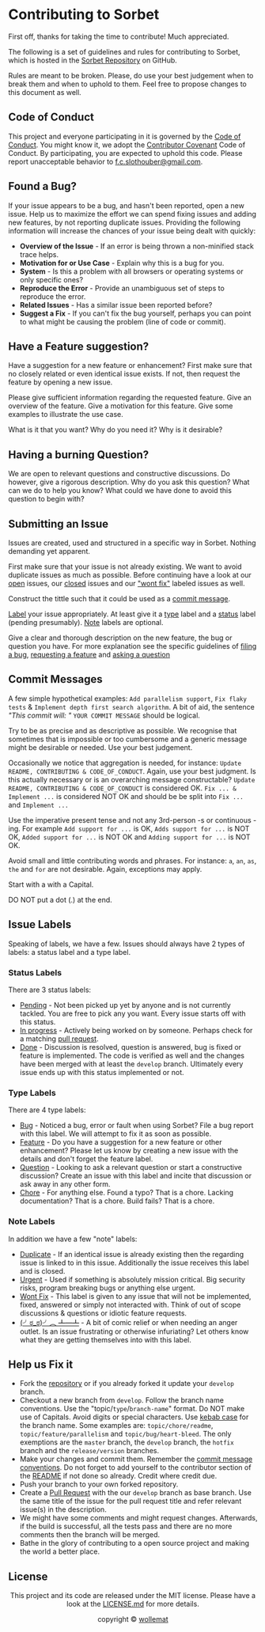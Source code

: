 # Contributing to Sorbet

First off, thanks for taking the time to contribute! Much appreciated.

The following is a set of guidelines and rules for contributing to Sorbet, which is hosted in the [Sorbet Repository](https://github.com/wollemat/sorbet) on GitHub. 

Rules are meant to be broken. 
Please, do use your best judgement when to break them and when to uphold to them. 
Feel free to propose changes to this document as well.

## Code of Conduct

This project and everyone participating in it is governed by the [Code of Conduct](CODE_OF_CONDUCT.md). 
You might know it, we adopt the [Contributor Covenant](https://www.contributor-covenant.org/) Code of Conduct.
By participating, you are expected to uphold this code. 
Please report unacceptable behavior to [f.c.slothouber@gmail.com](mailto:f.c.slothouber@gmail.com).

## Found a Bug?

If your issue appears to be a bug, and hasn't been reported, open a new issue. Help us to maximize
the effort we can spend fixing issues and adding new features, by not reporting duplicate issues.
Providing the following information will increase the chances of your issue being dealt with
quickly:

* **Overview of the Issue** - 
If an error is being thrown a non-minified stack trace helps.
* **Motivation for or Use Case** - 
Explain why this is a bug for you.
* **System** - 
Is this a problem with all browsers or operating systems or only specific ones?
* **Reproduce the Error** - 
Provide an unambiguous set of steps to reproduce the error.
* **Related Issues** - 
Has a similar issue been reported before?
* **Suggest a Fix** - 
If you can't fix the bug yourself, perhaps you can point to what might be causing the problem (line of code or commit).

## Have a Feature suggestion?

Have a suggestion for a new feature or enhancement?
First make sure that no closely related or even identical issue exists.
If not, then request the feature by opening a new issue.

Please give sufficient information regarding the requested feature.
Give an overview of the feature. 
Give a motivation for this feature.
Give some examples to illustrate the use case.

What is it that you want?
Why do you need it?
Why is it desirable?

## Having a burning Question?

We are open to relevant questions and constructive discussions. 
Do however, give a rigorous description. 
Why do you ask this question?
What can we do to help you know?
What could we have done to avoid this question to begin with?

## Submitting an Issue

Issues are created, used and structured in a specific way in Sorbet.
Nothing demanding yet apparent.

First make sure that your issue is not already existing. 
We want to avoid duplicate issues as much as possible.
Before continuing have a look at our [open](https://github.com/wollemat/sorbet/issues) issues, our [closed](https://github.com/wollemat/sorbet/issues?q=is%3Aissue+is%3Aclosed) issues and our ["wont fix"](https://github.com/wollemat/sorbet/issues?q=is%3Aissue+label%3A%22note%3A+wont+fix%22+) labeled issues as well.

Construct the tittle such that it could be used as a [commit message](#commit-messages). 

[Label](#issue-labels) your issue appropriately. 
At least give it a [type](#type-labels) label and a [status](#status-labels) label (pending presumably). 
[Note](#note-labels) labels are optional.

Give a clear and thorough description on the new feature, the bug or question you have.
For more explanation see the specific guidelines of [filing a bug](#found-a-bug), [requesting a feature](#have-a-feature-suggestion) and [asking a question](#having-a-burning-question)

## Commit Messages

A few simple hypothetical examples: `Add parallelism support`, `Fix flaky tests` & `Implement depth first search algorithm`.
A bit of aid, the sentence *"This commit will: "* `YOUR COMMIT MESSAGE` should be logical.

Try to be as precise and as descriptive as possible.
We recognise that sometimes that is impossible or too cumbersome and a generic message might be desirable or needed.
Use your best judgement.

Occasionally we notice that aggregation is needed, for instance: `Update README, CONTRIBUTING & CODE_OF_CONDUCT`.
Again, use your best judgment.
Is this actually necessary or is an overarching message constructable?
`Update README, CONTRIBUTING & CODE_OF_CONDUCT` is considered OK.
`Fix ... & Implement ...` is considered NOT OK and should be be split into `Fix ...` and `Implement ...`

Use the imperative present tense and not any 3rd-person -s or continuous -ing. 
For example `Add support for ...` is OK, `Adds support for ...` is NOT OK, `Added support for ...` is NOT OK and `Adding support for ...` is NOT OK.

Avoid small and little contributing words and phrases.
For instance: `a`, `an`, `as`, `the` and `for` are not desirable.
Again, exceptions may apply.

Start with a with a Capital.

DO NOT put a dot (.) at the end.

## Issue Labels

Speaking of labels, we have a few. Issues should always have 2 types of labels: a status label and a type label.

### Status Labels

There are 3 status labels:

* [Pending](https://github.com/wollemat/sorbet/issues?q=label%3A%22status%3A+pending%22+) - 
Not been picked up yet by anyone and is not currently tackled. 
You are free to pick any you want.
Every issue starts off with this status.
* [In progress](https://github.com/wollemat/sorbet/issues?q=label%3A%22status%3A+in+progress%22+) - 
Actively being worked on by someone. 
Perhaps check for a matching [pull request](https://github.com/wollemat/sorbet/pulls).
* [Done](https://github.com/wollemat/sorbet/issues?q=label%3A%22status%3A+done%22+) - 
Discussion is resolved, question is answered, bug is fixed or feature is implemented. 
The code is verified as well and the changes have been merged with at least the `develop` branch.
Ultimately every issue ends up with this status implemented or not.

### Type Labels

There are 4 type labels:

* [Bug](https://github.com/wollemat/sorbet/issues?q=label%3A%22type%3A+bug%22+) - 
Noticed a bug, error or fault when using Sorbet? 
File a bug report with this label.
We will attempt to fix it as soon as possible.
* [Feature](https://github.com/wollemat/sorbet/issues?q=label%3A%22type%3A+feature%22+) - 
Do you have a suggestion for a new feature or other enhancement? 
Please let us know by creating a new issue with the details and don't forget the feature label.
* [Question](https://github.com/wollemat/sorbet/issues?q=label%3A%22type%3A+question%22+) - 
Looking to ask a relevant question or start a constructive discussion? 
Create an issue with this label and incite that discussion or ask away in any other form.
* [Chore](https://github.com/wollemat/sorbet/issues?q=label%3A%22type%3A+chore%22+) - 
For anything else. 
Found a typo? That is a chore. 
Lacking documentation? That is a chore. 
Build fails? That is a chore.

### Note Labels

In addition we have a few "note" labels:

* [Duplicate](https://github.com/wollemat/sorbet/issues?q=label%3A%22note%3A+duplicate%22+) - 
If an identical issue is already existing then the regarding issue is linked to in this issue.
Additionally the issue receives this label and is closed.
* [Urgent](https://github.com/wollemat/sorbet/issues?q=label%3A%22note%3A+urgent%22+) - 
Used if something is absolutely mission critical.
Big security risks, program breaking bugs or anything else urgent.
* [Wont Fix](https://github.com/wollemat/sorbet/issues?q=label%3A%22note%3A+wont+fix%22+) - 
This label is given to any issue that will not be implemented, fixed, answered or simply not interacted with.
Think of out of scope discussions & questions or idiotic feature requests.
* [(╯ಠ_ಠ)╯︵ ┻━┻](https://github.com/wollemat/sorbet/issues?q=label%3A%22note%3A+%28%E2%95%AF%E0%B2%A0_%E0%B2%A0%29%E2%95%AF%EF%B8%B5+%E2%94%BB%E2%94%81%E2%94%BB%22+) - 
A bit of comic relief or when needing an anger outlet. 
Is an issue frustrating or otherwise infuriating?
Let others know what they are getting themselves into with this label.

## Help us Fix it

* Fork the [repository](https://github.com/wollemat/sorbet) or if you already forked it update your `develop` branch.
* Checkout a new branch from `develop`. Follow the branch name conventions. Use the "topic/`type`/`branch-name`" format.
Do NOT make use of Capitals.
Avoid digits or special characters.
Use [kebab case](https://en.wikipedia.org/wiki/Letter_case#Special_case_styles) for the branch name.
Some examples are: `topic/chore/readme`, `topic/feature/parallelism` and `topic/bug/heart-bleed`.
The only exemptions are the `master` branch, the `develop` branch, the `hotfix` branch and the `release/version` branches.
* Make your changes and commit them. 
Remember the [commit message conventions](#commit-messages).
Do not forget to add yourself to the contributor section of the [README](README.md) if not done so already.
Credit where credit due.
* Push your branch to your own forked repository.
* Create a [Pull Request](https://github.com/wollemat/sorbet/compare) with the our `develop` branch as base branch. 
Use the same title of the issue for the pull request title and refer relevant issue(s) in the description.
* We might have some comments and might request changes. 
Afterwards, if the build is successful, all the tests pass and there are no more comments then the branch will be merged.
* Bathe in the glory of contributing to a open source project and making the world a better place.

## License

<p align="center">This project and its code are released under the MIT license. Please have a look at the <a href="LICENSE.md">LICENSE.md</a> for more details.</p>
<p align="center">copyright © <a href="https://github.com/wollemat">wollemat</a></p>
